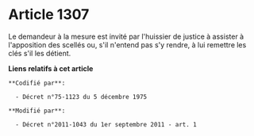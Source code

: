 # Article 1307

Le demandeur à la mesure est invité par l'huissier de justice à assister à l'apposition des scellés ou, s'il n'entend pas s'y
rendre, à lui remettre les clés s'il les détient.

**Liens relatifs à cet article**

	**Codifié par**:

	  - Décret n°75-1123 du 5 décembre 1975

	**Modifié par**:

	  - Décret n°2011-1043 du 1er septembre 2011 - art. 1
